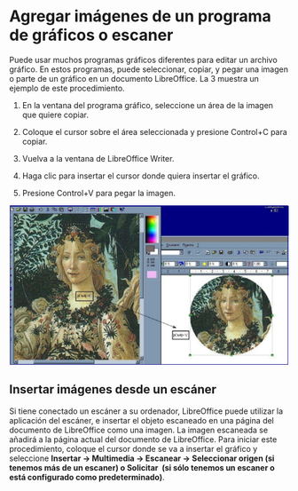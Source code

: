 
# Agregar imágenes de un programa de gráficos o escaner

Puede usar muchos programas gráficos diferentes para editar un archivo gráfico. En estos programas, puede seleccionar, copiar, y pegar una imagen o parte de un gráfico en un documento LibreOffice. La 3 muestra un ejemplo de este procedimiento.

1. En la ventana del programa gráfico, seleccione un área de la imagen que quiere copiar.

1. Coloque el cursor sobre el área seleccionada y presione Control+C para copiar.

1. Vuelva a la ventana de LibreOffice Writer.

1. Haga clic para insertar el cursor donde quiera insertar el gráfico.

1. Presione Control+V para pegar la imagen.

![](https://raw.githubusercontent.com/catedu/libreOffice-la-suite-ofimatica-libre/master/img/ImagendesdePrograma.png)


## Insertar imágenes desde un escáner

Si tiene conectado un escáner a su ordenador, LibreOffice puede utilizar la aplicación del escáner, e insertar el objeto escaneado en una página del documento de LibreOffice como una imagen. La imagen escaneada se añadirá a la página actual del documento de LibreOffice. Para iniciar este procedimiento, coloque el cursor donde se va a insertar el gráfico y seleccione **Insertar → Multimedia → Escanear → Seleccionar origen (si tenemos más de un escaner) o Solicitar  (si sólo tenemos un escaner o está configurado como predeterminado)**.



